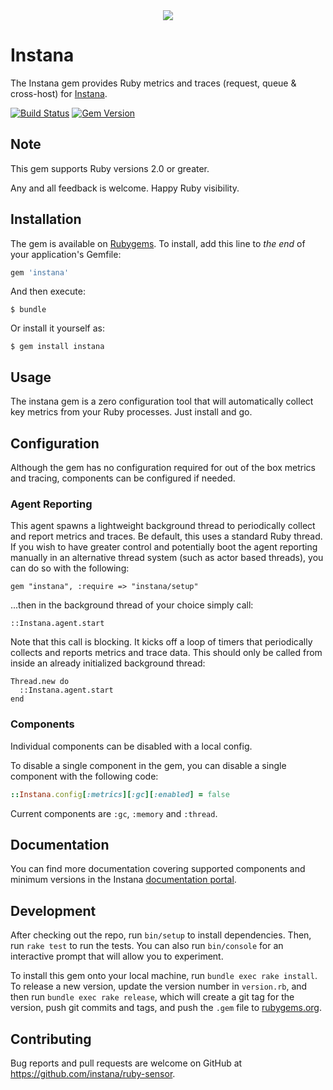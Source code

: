 <div align="center">
<img src="https://www.instana.com/wp-content/uploads/2016/04/stan@2x.png">
</div>

# Instana

The Instana gem provides Ruby metrics and traces (request, queue & cross-host) for [Instana](https://www.instana.com/).

[![Build Status](https://travis-ci.org/instana/ruby-sensor.svg?branch=master)](https://travis-ci.org/instana/ruby-sensor)
[![Gem Version](https://badge.fury.io/rb/instana.svg)](https://badge.fury.io/rb/instana)

## Note

This gem supports Ruby versions 2.0 or greater.

Any and all feedback is welcome.  Happy Ruby visibility.

## Installation

The gem is available on [Rubygems](https://rubygems.org/gems/instana).  To install, add this line to _the end_ of your application's Gemfile:

```ruby
gem 'instana'
```

And then execute:

    $ bundle

Or install it yourself as:

    $ gem install instana

## Usage

The instana gem is a zero configuration tool that will automatically collect key metrics from your Ruby processes.  Just install and go.

## Configuration

Although the gem has no configuration required for out of the box metrics and tracing, components can be configured if needed.

### Agent Reporting

This agent spawns a lightweight background thread to periodically collect and report metrics and traces.  Be default, this uses a standard Ruby thread.  If you wish to have greater control and potentially boot the agent reporting manually in an alternative thread system (such as actor based threads), you can do so with the following:

    gem "instana", :require => "instana/setup"

...then in the background thread of your choice simply call:

    ::Instana.agent.start
    
Note that this call is blocking.  It kicks off a loop of timers that periodically collects and reports metrics and trace data.  This should only be called from inside an already initialized background thread:

    Thread.new do
      ::Instana.agent.start
    end

### Components

Individual components can be disabled with a local config.

To disable a single component in the gem, you can disable a single component with the following code:

```Ruby
::Instana.config[:metrics][:gc][:enabled] = false
```
Current components are `:gc`, `:memory` and `:thread`.

## Documentation

You can find more documentation covering supported components and minimum versions in the Instana [documentation portal](https://instana.atlassian.net/wiki/display/DOCS/Ruby).

## Development

After checking out the repo, run `bin/setup` to install dependencies. Then, run `rake test` to run the tests. You can also run `bin/console` for an interactive prompt that will allow you to experiment.

To install this gem onto your local machine, run `bundle exec rake install`. To release a new version, update the version number in `version.rb`, and then run `bundle exec rake release`, which will create a git tag for the version, push git commits and tags, and push the `.gem` file to [rubygems.org](https://rubygems.org).

## Contributing

Bug reports and pull requests are welcome on GitHub at https://github.com/instana/ruby-sensor.

